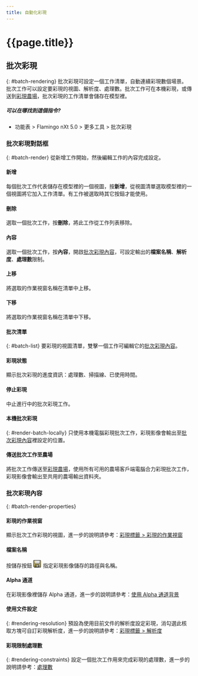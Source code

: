 ```yaml
---
title: 自動化彩現
---
```


# {{page.title}}


## 批次彩現
{: #batch-rendering}
批次彩現可設定一個工作清單，自動連續彩現數個場景。批次工作可以設定要彩現的視圖、解析度、處理數。批次工作可在本機彩現，或傳送到[彩現農場](render-farm.html)，批次彩現的工作清單會儲存在模型裡。

##### 可以在哪找到這個指令?

 * 功能表 > Flamingo nXt 5.0 > 更多工具 > 批次彩現

### 批次彩現對話框
{: #batch-render}
從新增工作開始，然後編輯工作的內容完成設定。

#### 新增
每個批次工作代表儲存在模型裡的一個視圖，按**新增**，從視圖清單選取模型裡的一個視圖將它加入工作清單。有工作被選取時其它按鈕才能使用。

#### 刪除
選取一個批次工作，按**刪除**，將此工作從工作列表移除。

#### 內容
選取一個批次工作，按**內容**，開啟[批次彩現內容](#batch-render-properties)，可設定輸出的**檔案名稱**、**解析度**、**處理數**限制。

#### 上移
將選取的作業視窗名稱在清單中上移。

#### 下移
將選取的作業視窗名稱在清單中下移。

#### 批次清單
{: #batch-list}
要彩現的視圖清單，雙擊一個工作可編輯它的[批次彩現內容](#batch-render-properties)。

#### 彩現狀態
顯示批次彩現的進度資訊：處理數、掃描線、已使用時間。

####  停止彩現
中止進行中的批次彩現工作。

#### 本機批次彩現
{: #render-batch-locally}
只使用本機電腦彩現批次工作，彩現影像會輸出至[批次彩現內容](#batch-render-properties)裡設定的位置。

####  傳送批次工作至農場
將批次工作傳送至[彩現農場](render-farm.html)，使用所有可用的農場客戶端電腦合力彩現批次工作，彩現影像會輸出至共用的農場輸出資料夾。

### 批次彩現內容
{: #batch-render-properties}

#### 彩現的作業視窗
顯示批次工作彩現的視圖，進一步的說明請參考：[彩現標籤 > 彩現的作業視窗](render-tab.html#viewtorender)

#### 檔案名稱
按儲存按鈕 ![images/saveimageas.png](images/saveimageas.png) 指定彩現影像儲存的路徑與名稱。

#### Alpha 通道
在彩現影像裡儲存 Alpha 通道，進一步的說明請參考：[使用 Alpha 通道背景](environment-tab.html#alpha)

#### 使用文件設定
{: #rendering-resolution}
預設為使用目前文件的解析度設定彩現，消勾選此核取方塊可自訂彩現解析度，進一步的說明請參考：[彩現標籤 > 解析度](render-tab.html#resolution)

#### 彩現限制處理數
{: #rendering-constraints}
設定一個批次工作用來完成彩現的處理數，進一步的說明請參考：[處理數](documentproperties-flamingo.html#number-of-passes)

<!-- TODO: Flamingo nXt 5 runs from the RDK.  The need to Flamingo Automate render is not clear.  What is needed to run animations with nxt right now? Alpha channel This needs to be investigated. The rest of this section is commented out.-->

<!-- Commented out until automated render can be determined

## Animations
{: #animation}
There are two ways to create animations in Rhino.  Animations can be configured using [Rhino's Animation toolbar](http://docs.mcneel.com/rhino/5/help/en-us/index.htm#commands/animation.htm) or using the [Bongo](http://bongo.rhino3d.com/) animation plugin.

##### To submit an animation job to the render farm
1. Run the [FlamingoNXtAutomateRender](automate-rendering.html#flamingonxtautomaterender) command.
1. In the Configure Automated Render Command dialog, select **Render to farm**.
&#160;
Specify the Job name,and click the OK button.
&#160;
Set a type of animation from Rhino's Animation setup toolbar. Select Render Full as the Capture method.
&#160;
Record the animation from the Animation toolbar. The render jobs will be sent to Render Farm.
&#160;
When the jobs are finished in Render Farm, run the FlamingoNXtAutomateRender command again and select all the jobs in the dialog.
&#160;
Click the Copy selected files to specified output folder button and select a folder where all the render images will be copied to.


## FlamingoNXtAutomateRender command
{: #flamingonxtautomaterender}


## Configure Automated Render Command

### Enabled
Redirects the default **Render** command to use the **Render Farm**.

### Use default render dialog
Resets the **Render** command to render directly instead of to the farm.

### Number of render passes to render
Specifies the number of render passes.

### Render to farm
Redirects the **Render** command to render to the farm.

### Job name
Specifies the **Render Farm**  [Job name](automate-rendering.html#job-name).

## Render constraints

### Number of render passes to render
Specifies the [number of passes](documentproperties-flamingo.html#number-of-passes).

### Save alpha channel
Saves the [alpha channel](render-window.html#save-with-alpha-channel) background.
-->
